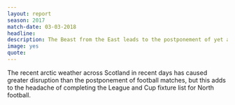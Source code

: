 ```yaml
---
layout: report
season: 2017
match-date: 03-03-2018
headline:
description: The Beast from the East leads to the postponement of yet another fixture.
image: yes
quote:
---
```

The recent arctic weather across Scotland in recent days has caused greater disruption than the postponement of football matches, but this adds to the headache of completing the League and Cup fixture list for North football.
